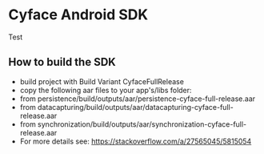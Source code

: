 Cyface Android SDK
========================
Test

How to build the SDK
-------------------------
* build project with Build Variant CyfaceFullRelease
* copy the following aar files to your app's/libs folder:
 * from persistence/build/outputs/aar/persistence-cyface-full-release.aar
 * from datacapturing/build/outputs/aar/datacapturing-cyface-full-release.aar
 * from synchronization/build/outputs/aar/synchronization-cyface-full-release.aar
* For more details see: https://stackoverflow.com/a/27565045/5815054

